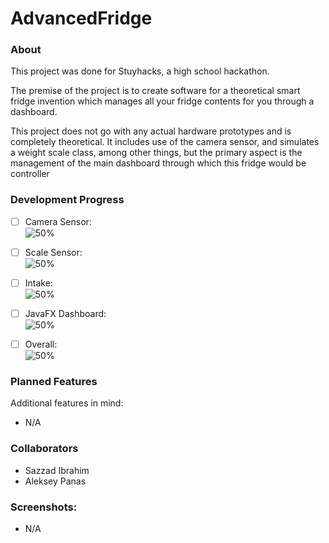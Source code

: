 # AdvancedFridge

### About
This project was done for Stuyhacks, a high school hackathon. 

The premise of the project is to create software for a theoretical smart fridge invention which
manages all your fridge contents for you through a dashboard. 

This project does not go
with any actual hardware prototypes and is completely theoretical. It includes
use of the camera sensor, and simulates a weight scale class, among other things, but
the primary aspect is the management of the main dashboard through which this fridge
would be controller

### Development Progress

- [ ] Camera Sensor:  
  ![50%](https://progress-bar.dev/100)

- [ ] Scale Sensor:  
  ![50%](https://progress-bar.dev/0)

- [ ] Intake:  
  ![50%](https://progress-bar.dev/20)

- [ ] JavaFX Dashboard:  
  ![50%](https://progress-bar.dev/50)

- [ ] Overall:  
  ![50%](https://progress-bar.dev/65)

### Planned Features
Additional features in mind:
- N/A

### Collaborators
- Sazzad Ibrahim
- Aleksey Panas

### Screenshots:
- N/A
